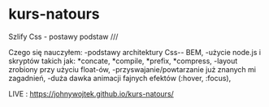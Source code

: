 # kurs-natours

Szlify Css - postawy podstaw /// 

Czego się nauczyłem: 
-podstawy architektury Css-- BEM,
-użycie node.js i skryptów takich jak:
   *concate,
   *compile,
   *prefix,
   *compress,
-layout zrobiony przy użyciu float-ów,
-przyswajanie/powtarzanie już znanych mi zagadnień,
-duża dawka animacji fajnych efektów (:hover, :focus),

LIVE : https://johnywojtek.github.io/kurs-natours/
